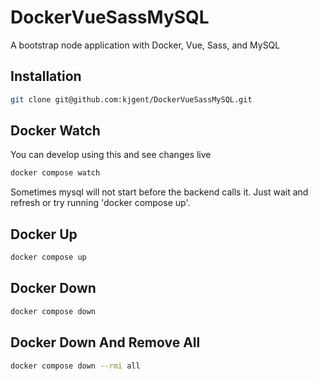 # DockerVueSassMySQL
A bootstrap node application with Docker, Vue, Sass, and MySQL

## Installation

```bash
git clone git@github.com:kjgent/DockerVueSassMySQL.git
```

## Docker Watch
You can develop using this and see changes live
```bash
docker compose watch
```
Sometimes mysql will not start before the backend calls it.
Just wait and refresh or try running 'docker compose up'.

## Docker Up
```bash
docker compose up
```

## Docker Down
```bash
docker compose down
```

## Docker Down And Remove All
```bash
docker compose down --rmi all
```
